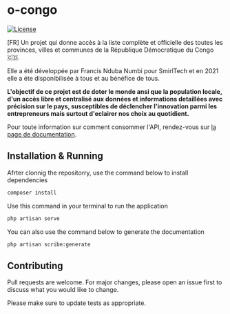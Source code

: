 # o-congo

<a href="https://packagist.org/packages/laravel/framework"><img src="https://poser.pugx.org/laravel/framework/license.svg" alt="License"></a>

[FR] Un projet qui donne accès à la liste complète et officielle des toutes les provinces, villes et communes de la République Démocratique du Congo 🇨🇩.

Elle a été développée par Francis Nduba Numbi pour SmirlTech et en 2021 elle a éte disponibilisée à tous et au bénéfice de tous. 

**L'objectif de ce projet est de doter le monde ansi que la population locale, d'un accès libre et centralisé aux données et informations detaillées avec précision sur le pays, susceptibles de déclencher l'innovation parmi les entrepreneurs mais surtout d'eclairer nos choix au quotidient.**

Pour toute information sur comment consommer l'API, rendez-vous sur [la page de documentation](https://o-congo.smirltech.com/docs).


## Installation & Running

Afrter clonnig the repositorry, use the command below to install dependencies

```bash
composer install
```

Use this command in your terminal to run the application

```bash
php artisan serve
``````


You can also use the command below to generate the documentation

```bash
php artisan scribe:generate
``````


## Contributing
Pull requests are welcome. For major changes, please open an issue first to discuss what you would like to change.

Please make sure to update tests as appropriate.

